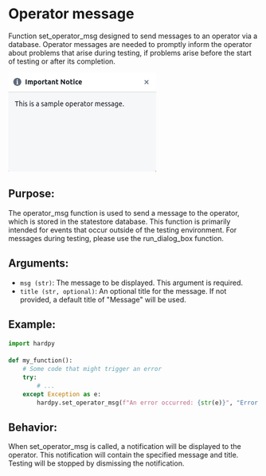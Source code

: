 # Operator message

Function set_operator_msg designed to send messages to an operator via a database. 
Operator messages are needed to promptly inform the operator about problems that arise during testing, if problems arise before the start of testing or after its completion.

![operator_msg](../img/operator_msg.png)

## Purpose:

The operator_msg function is used to send a message to the operator, which is stored in the statestore database. 
This function is primarily intended for events that occur outside of the testing environment. 
For messages during testing, please use the run_dialog_box function.

## Arguments:

- `msg (str)`: The message to be displayed. This argument is required.
- `title (str, optional)`: An optional title for the message. If not provided, a default title of "Message" will be used.

## Example:

```Python
import hardpy

def my_function():
    # Some code that might trigger an error
    try:
        # ...
    except Exception as e:
        hardpy.set_operator_msg(f"An error occurred: {str(e)}", "Error Notification")
```

## Behavior:

When set_operator_msg is called, a notification will be displayed to the operator.
This notification will contain the specified message and title. 
Testing will be stopped by dismissing the notification.
